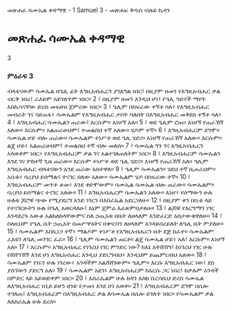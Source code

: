 ﻿
 መጽሐፈ ሳሙኤል ቀዳማዊ - 1 Samuel 3 - መጽሐፍ ቅዱስ ብሉይ ኪዳን
# መጽሐፈ ሳሙኤል ቀዳማዊ
3
### ምዕራፍ 3
ብላቴናውም ሳሙኤል በዔሊ ፊት እግዚአብሔርን ያገለግል ነበር፤ በዚያም ዘመን የእግዚአብሔር ቃል ብርቅ ነበረ፤ ራእይም አይገለጥም ነበር።
2 ፤ በዚያም ዘመን እንዲህ ሆነ፤ የዔሊ ዓይኖች ማየት እስኪሳናቸው ድረስ መፍዘዝ ጀምረው ነበር።
3 ፤ ዔሊም በስፍራው ተኝቶ ሳለ፥ የእግዚአብሔር መብራት ገና ሳይጠፋ፥ ሳሙኤልም የእግዚአብሔር ታቦት ባለበት በእግዚአብሔር መቅደስ ተኝቶ ሳለ፥
4 ፤ እግዚአብሔር ሳሙኤልን ጠራው፤ እርሱም። እነሆኝ አለ።
5 ፤ ወደ ዔሊም ሮጠ። እነሆኝ የጠራኸኝ አለው። እርሱም። አልጠራሁህም፤ ተመልሰህ ተኛ አለው። ሄዶም ተኛ።
6 ፤ እግዚአብሔርም ደግሞ። ሳሙኤል ሆይ ብሎ ጠራው። ሳሙኤልም ተነሥቶ ወደ ዔሊ ሄደና። እነሆኝ የጠራኸኝ አለው። እርሱም። ልጄ ሆይ፥ አልጠራሁህም፤ ተመልሰህ ተኛ ብሎ መለሰ።
7 ፤ ሳሙኤል ግን ገና እግዚአብሔርን አላወቀም ነበር፥ የእግዚአብሔርም ቃል ገና አልተገለጠለትም ነበር።
8 ፤ እግዚአብሔርም ሳሙኤልን እንደ ገና ሦስተኛ ጊዜ ጠራው። እርሱም ተነሥቶ ወደ ዔሊ ሄደና። እነሆኝ የጠራኸኝ አለ። ዔሊም እግዚአብሔር ብላቴናውን እንደ ጠራው አስተዋለ።
9 ፤ ዔሊም ሳሙኤልን። ሄደህ ተኛ ቢጠራህም። አቤቱ፥ ባሪያህ ይሰማልና ተናገር በለው አለው። ሳሙኤልም ሄዶ በስፍራው ተኛ።
10 ፤ እግዚአብሔርም መጥቶ ቆመ፥ እንደ ቀድሞውም። ሳሙኤል ሳሙኤል ብሎ ጠራው። ሳሙኤልም። ባሪያህ ይሰማልና ተናገር አለው።
11 ፤ እግዚአብሔርም ሳሙኤልን አለው። እነሆ፥ የሰማውን ሁሉ ሁለቱ ጆሮቹ ጭው የሚያደርግ አንድ ነገርን በእስራኤል አደርጋለሁ።
12 ፤ በዚያም ቀን በቤቱ ላይ የተናገርሁትን ሁሉ በዔሊ አወርዳለሁ፤ እኔም ጀምሬ እፈጽምበታለሁ።
13 ፤ ልጆቹ የእርግማን ነገር እንዳደረጉ አውቆ አልከለከላቸውምና ስለ ኃጢአቱ በቤት ለዘላለም እንድፈርድ አስታውቄዋለሁ።
14 ፤ ስለዚህም የዔሊ ቤት ኃጢአት በመሥዋዕትና በቍርባን ለዘላለም እንዳይሰረይለት ለዔሊ ቤት ምያለሁ።
15 ፤ ሳሙኤልም እስኪነጋ ተኛ፥ ማልዶም ተነሥቶ የእግዚአብሔርን ቤት ደጅ ከፈተ። ሳሙኤልም ራእዩን ለዔሊ መንገር ፈራ።
16 ፤ ዔሊም ሳሙኤልን ጠርቶ። ልጄ ሳሙኤል ሆይ፥ አለ፤ እርሱም። እነሆኝ አለ።
17 ፤ እርሱም። እግዚአብሔር የነገረህ ነገር ምንድር ነው? ከእኔ አትሸሽግ፤ ከነገረህ ነገር ሁሉ የሸሸግኸኝ እንደ ሆነ እግዚአብሔር እንዲህ ያድርግብህ፥ እንዲህም ይጨምርብህ አለው።
18 ፤ ሳሙኤልም ነገሩን ሁሉ ነገረው፥ አንዳችም አልሸሸገውም። ዔሊም። እርሱ እግዚአብሔር ነው፤ ደስ ያሰኘውን ያድርግ አለ።
19 ፤ ሳሙኤልም አደገ፥ እግዚአብሔርም ከእርሱ ጋር ነበረ፤ ከቃሉም አንዳች በምድር ላይ አይወድቀም ነበር።
20 ፤ እስራኤልም ሁሉ ከዳን እስከ ቤርሳቤህ ድረስ ሳሙኤል ለእግዚአብሔር ነቢይ ይሆን ዘንድ የታመነ እንደ ሆነ አወቀ።
21 ፤ እግዚአብሔርም ደግሞ በሴሎ ተገለጠ፤ እግዚአብሔርም በእግዚአብሔር ቃል ለሳሙኤል በሴሎ ይገለጥ ነበር። የሳሙኤልም ቃል ለእስራኤል ሁሉ ደረሰ። 

